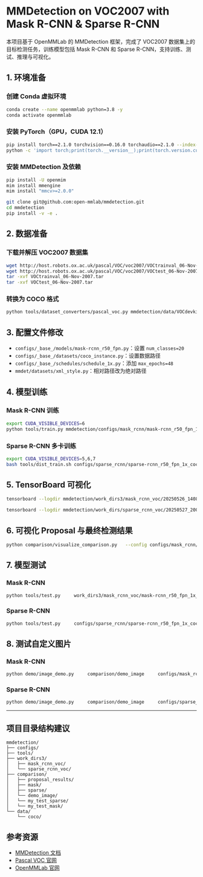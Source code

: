 
# MMDetection on VOC2007 with Mask R-CNN & Sparse R-CNN

本项目基于 OpenMMLab 的 MMDetection 框架，完成了 VOC2007 数据集上的目标检测任务，训练模型包括 Mask R-CNN 和 Sparse R-CNN，支持训练、测试、推理与可视化。

## 1. 环境准备

### 创建 Conda 虚拟环境
```bash
conda create --name openmmlab python=3.8 -y
conda activate openmmlab
```

### 安装 PyTorch（GPU，CUDA 12.1）
```bash
pip install torch==2.1.0 torchvision==0.16.0 torchaudio==2.1.0 --index-url https://download.pytorch.org/whl/cu121
python -c 'import torch;print(torch.__version__);print(torch.version.cuda)'
```

### 安装 MMDetection 及依赖
```bash
pip install -U openmim
mim install mmengine
mim install "mmcv>=2.0.0"

git clone git@github.com:open-mmlab/mmdetection.git
cd mmdetection
pip install -v -e .
```

## 2. 数据准备

### 下载并解压 VOC2007 数据集
```bash
wget http://host.robots.ox.ac.uk/pascal/VOC/voc2007/VOCtrainval_06-Nov-2007.tar
wget http://host.robots.ox.ac.uk/pascal/VOC/voc2007/VOCtest_06-Nov-2007.tar
tar -xvf VOCtrainval_06-Nov-2007.tar
tar -xvf VOCtest_06-Nov-2007.tar
```

### 转换为 COCO 格式
```bash
python tools/dataset_converters/pascal_voc.py mmdetection/data/VOCdevkit     --out-format coco -o mmdetection/data/coco
```

## 3. 配置文件修改

- `configs/_base_/models/mask-rcnn_r50_fpn.py`：设置 `num_classes=20`
- `configs/_base_/datasets/coco_instance.py`：设置数据路径
- `configs/_base_/schedules/schedule_1x.py`：添加 `max_epochs=48`
- `mmdet/datasets/xml_style.py`：相对路径改为绝对路径


## 4. 模型训练

### Mask R-CNN 训练
```bash
export CUDA_VISIBLE_DEVICES=6
python tools/train.py mmdetection/configs/mask_rcnn/mask-rcnn_r50_fpn_1x_coco.py     --work-dir work_dirs3/mask_rcnn_voc
```


### Sparse R-CNN 多卡训练
```bash
export CUDA_VISIBLE_DEVICES=5,6,7
bash tools/dist_train.sh configs/sparse_rcnn/sparse-rcnn_r50_fpn_1x_coco.py 3     --work-dir work_dirs3/sparse_rcnn_voc
```

## 5. TensorBoard 可视化

```bash
tensorboard --logdir mmdetection/work_dirs3/mask_rcnn_voc/20250526_140843/vis_data --port 6007

tensorboard --logdir mmdetection/work_dirs/sparse_rcnn_voc/20250527_200710/vis_data --port 6008
```

## 6. 可视化 Proposal 与最终检测结果

```bash
python comparison/visualize_comparison.py   --config configs/mask_rcnn/mask-rcnn_r50_fpn_1x_coco.py   --checkpoint work_dirs3/mask_rcnn_voc/epoch_48.pth   --output-dir comparison/proposal_results
```

## 7. 模型测试

### Mask R-CNN
```bash
python tools/test.py     work_dirs3/mask_rcnn_voc/mask-rcnn_r50_fpn_1x_coco.py     work_dirs3/mask_rcnn_voc/epoch_48.pth     --show-dir comparison/mask/
```

### Sparse R-CNN
```bash
python tools/test.py     configs/sparse_rcnn/sparse-rcnn_r50_fpn_1x_coco.py     work_dirs3/sparse_rcnn_voc/epoch_60.pth     --show-dir comparison/sparse/
```

## 8. 测试自定义图片

### Mask R-CNN
```bash
python demo/image_demo.py     comparison/demo_image     configs/mask_rcnn/mask-rcnn_r50_fpn_1x_coco.py     --weights work_dirs/mask_rcnn_voc/epoch_48.pth     --out-dir comparison/my_test/     --device cuda
```

### Sparse R-CNN
```bash
python demo/image_demo.py     comparison/demo_image     configs/sparse_rcnn/sparse-rcnn_r50_fpn_1x_coco.py     --weights work_dirs/sparse_rcnn_voc/epoch_60.pth     --out-dir comparison/my_test_sparse/     --device cuda
```

---

## 项目目录结构建议

```
mmdetection/
├── configs/
├── tools/
├── work_dirs3/
│   ├── mask_rcnn_voc/
│   └── sparse_rcnn_voc/
├── comparison/
│   ├── proposal_results/
│   ├── mask/
│   ├── sparse/
│   └── demo_image/
│   └── my_test_sparse/
│   └── my_test_mask/
└── data/
    └── coco/
```

## 参考资源

- [MMDetection 文档](https://github.com/open-mmlab/mmdetection)
- [Pascal VOC 官网](http://host.robots.ox.ac.uk/pascal/VOC/)
- [OpenMMLab 官网](https://openmmlab.com/)
